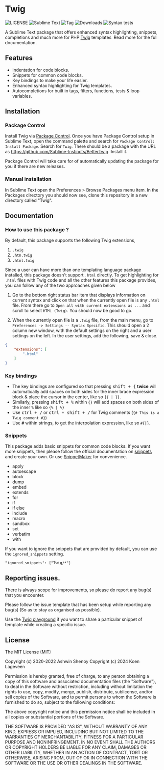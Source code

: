 # Twig

![LICENSE](https://img.shields.io/badge/LICENSE-MIT-green?style=for-the-badge) ![Sublime Text](https://img.shields.io/badge/ST-Build%204142+-orange?style=for-the-badge&logo=sublime-text) ![Tag](https://img.shields.io/github/v/tag/Sublime-Instincts/BetterTwig?style=for-the-badge&logo=github&sort=semver) ![Downloads](https://img.shields.io/packagecontrol/dt/Twig?style=for-the-badge)
![Syntax tests](https://img.shields.io/github/actions/workflow/status/Sublime-Instincts/BetterTwig/syntax_test.yml?color=green&label=Syntax%20Tests&logo=github&logoColor=white&style=for-the-badge)

A Sublime Text package that offers enhanced syntax highlighting, snippets, completions and much more for PHP [Twig](https://twig.symfony.com/) templates. Read more for the full documentation.

## Features

- Indentation for code blocks.
- Snippets for common code blocks.
- Key bindings to make your life easier.
- Enhanced syntax highlighting for Twig templates.
- Autocompletions for built in tags, filters, functions, tests & loop variables.

## Installation

### Package Control
Install Twig via [Package Control](https://packagecontrol.io/). Once you have Package Control setup in Sublime Text, open the command palette and search for `Package Control: Install Package`. Search for `Twig`. There should be a package with the URL as https://github.com/Sublime-Instincts/BetterTwig. Install it. 

Package Control will take care for of automatically updating the package for you if there are new releases.

### Manual installation
In Sublime Text open the Preferences > Browse Packages menu item. In the Packages directory you should now see, clone this repository in a new directory called "Twig".

## Documentation

### How to use this package ?

By default, this package supports the following Twig extensions,

1. `.twig`
2. `.htm.twig`
3. `.html.twig`

Since a user can have more than one templating language package installed, this package doesn't support `.html` directly. To get highlighting for `.html` files with Twig code and all the other features this package provides, you can follow any of the two approaches given below 

1. Go to the bottom right status bar item that displays information on current syntax and click on that when the currently open file is any `.html` file. From there go to `Open all with current extensions as ...` and scroll to select `HTML (Twig)`. You should now be good to go.

2. When the currently open file is a `.twig` file, from the main menu, go to `Preferences -> Settings -- Syntax Specific`. This should open a 2 column new window, with the default settings on the right and a user settings on the left. In the user settings, add the following, save & close.

```json
{
    "extensions": [
        ".html"
    ]
}
```

### Key bindings

- The key bindings are configured so that pressing <kbd>shift + {</kbd> **twice** will automatically add spaces on both sides for the inner brace expression block & place the cursor in the center, like so `{{ | }}`.
- Similarly, pressing <kbd>shift + %</kbd> within `{}` will add spaces on both sides of the inner `%` like so `{% | %}`
- Use <kbd>ctrl + /</kbd> or <kbd>ctrl + shift + /</kbd> for Twig comments (`{# This is a Twig comment #}`)
- Use <kbd>#</kbd> within strings, to get the interpolation expression, like so `#{|}`.

### Snippets

This package adds basic snippets for common code blocks. If you want more snippets, then please follow the official documentation on
[snippets](https://www.sublimetext.com/docs/completions.html#snippets) and create your own. Or use [SnippetMaker](https://packagecontrol.io/packages/SnippetMaker) for convenience.

- apply
- autoescape
- block
- dump
- embed
- extends
- for
- if
- if else
- include
- macro
- sandbox
- set
- verbatim
- with

If you want to ignore the snippets that are provided by default, you can use the `ignored_snippets` setting.

`"ignored_snippets": ["Twig/*"]`

## Reporting issues.

There is always scope for improvements, so please do report any bug(s) that you encounter.

Please follow the issue template that has been setup while reporting any bug(s) (So as to stay as organised as possible).

Use the [Twig playground](https://twigfiddle.com/) if you want to share a particular snippet of template while creating a specific issue.

## License
The MIT License (MIT)

Copyright (c) 2020-2022 Ashwin Shenoy
Copyright (c) 2024 Koen Lageveen

Permission is hereby granted, free of charge, to any person obtaining a copy of this software and associated documentation files (the "Software"), to deal in the Software without restriction, including without limitation the rights to use, copy, modify, merge, publish, distribute, sublicense, and/or sell copies of the Software, and to permit persons to whom the Software is furnished to do so, subject to the following conditions:

The above copyright notice and this permission notice shall be included in all copies or substantial portions of the Software.

THE SOFTWARE IS PROVIDED "AS IS", WITHOUT WARRANTY OF ANY KIND, EXPRESS OR IMPLIED, INCLUDING BUT NOT LIMITED TO THE WARRANTIES OF MERCHANTABILITY, FITNESS FOR A PARTICULAR PURPOSE AND NONINFRINGEMENT. IN NO EVENT SHALL THE AUTHORS OR COPYRIGHT HOLDERS BE LIABLE FOR ANY CLAIM, DAMAGES OR OTHER LIABILITY, WHETHER IN AN ACTION OF CONTRACT, TORT OR OTHERWISE, ARISING FROM, OUT OF OR IN CONNECTION WITH THE SOFTWARE OR THE USE OR OTHER DEALINGS IN THE SOFTWARE.
